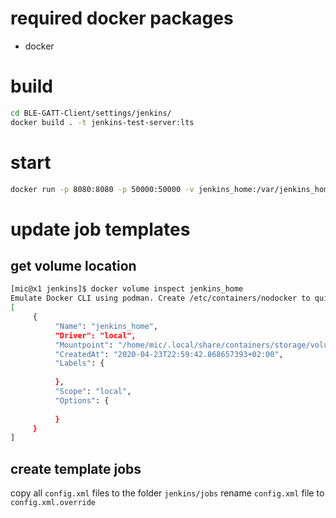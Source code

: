 # required docker packages
- docker

# build
```bash
cd BLE-GATT-Client/settings/jenkins/
docker build . -t jenkins-test-server:lts
```

# start 
```bash
docker run -p 8080:8080 -p 50000:50000 -v jenkins_home:/var/jenkins_home jenkins-test-server:lts
```

# update job templates
## get volume location
```bash
[mic@x1 jenkins]$ docker volume inspect jenkins_home
Emulate Docker CLI using podman. Create /etc/containers/nodocker to quiet msg.
[
     {
          "Name": "jenkins_home",
          "Driver": "local",
          "Mountpoint": "/home/mic/.local/share/containers/storage/volumes/jenkins_home/_data",
          "CreatedAt": "2020-04-23T22:59:42.868657393+02:00",
          "Labels": {
               
          },
          "Scope": "local",
          "Options": {
               
          }
     }
]
```
## create template jobs
copy all `config.xml` files to the folder `jenkins/jobs` rename `config.xml` file to `config.xml.override`
